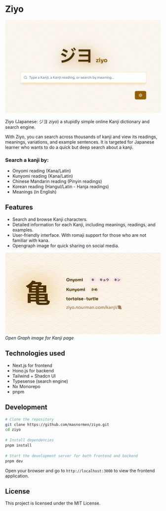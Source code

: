 # Ziyo

<p align="center">

![Ziyo](assets/ziyo-search-ui.png)

</p>

Ziyo (Japanese: ジヨ *ziyo*) a stupidly simple online Kanji dictionary and search engine.

With Ziyo, you can search across thousands of kanji and view its readings, meanings, variations, and example sentences. It is targeted for Japanese learner who wants to do a quick but deep search about a kanji.

### Search a kanji by:

- Onyomi reading (Kana/Latin)
- Kunyomi reading (Kana/Latin)
- Chinese Mandarin reading (Pinyin readings)
- Korean reading (Hangul/Latin - Hanja readings)
- Meanings (in English)

## Features
- Search and browse Kanji characters.
- Detailed information for each Kanji, including meanings, readings, and examples.
- User-friendly interface. With romaji support for those who are not familiar with kana.
- Opengraph image for quick sharing on social media.

![Ziyo](assets/ziyo-kanji-og.png)
*Open Graph image for Kanji page*

## Technologies used

- Next.js for frontend
- Hono.js for backend
- Tailwind + Shadcn UI
- Typesense (search engine)
- Nx Monorepo
- pnpm

## Development

```bash
# Clone the repository
git clone https://github.com/masnormen/ziyo.git
cd ziyo

# Install dependencies
pnpm install

# Start the development server for both frontend and backend
pnpm dev
```

Open your browser and go to `http://localhost:3000` to view the frontend application.

## License
This project is licensed under the MIT License.
